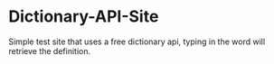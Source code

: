 # Dictionary-API-Site
Simple test site that uses a free dictionary api, typing in the word will retrieve the definition.
